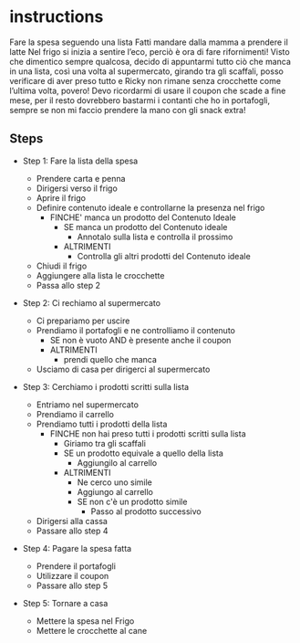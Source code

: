 # instructions

Fare la spesa seguendo una lista
Fatti mandare dalla mamma a prendere il latte
Nel frigo si inizia a sentire l’eco, perciò è ora di fare rifornimenti!
Visto che dimentico sempre qualcosa, decido di appuntarmi tutto ciò che manca in una lista, così una volta al supermercato, girando tra gli scaffali, posso verificare di aver preso tutto e Ricky non rimane senza crocchette come l’ultima volta, povero! Devo ricordarmi di usare il coupon che scade a fine mese, per il resto dovrebbero bastarmi i contanti che ho in portafogli, sempre se non mi faccio prendere la mano con gli snack extra! 

## Steps


- Step 1: Fare la lista della spesa
    - Prendere carta e penna
    - Dirigersi verso il frigo
    - Aprire il frigo 
    - Definire contenuto ideale e controllarne la presenza nel frigo
        - FINCHE' manca un prodotto del Contenuto Ideale
            - SE manca un prodotto del Contenuto ideale
                - Annotalo sulla lista e controlla il prossimo
            - ALTRIMENTI 
                - Controlla gli altri prodotti del Contenuto ideale
    - Chiudi il frigo
    - Aggiungere alla lista le crocchette
    - Passa allo step 2

- Step 2: Ci rechiamo al supermercato 
    - Ci prepariamo per uscire
    -  Prendiamo il portafogli e ne controlliamo il contenuto
        - SE non è vuoto AND è presente anche il coupon 
        - ALTRIMENTI 
            - prendi quello che manca
    - Usciamo di casa per dirigerci al supermercato

- Step 3: Cerchiamo i prodotti scritti sulla lista
    - Entriamo nel supermercato
    - Prendiamo il carrello
    - Prendiamo tutti i prodotti della lista 
        - FINCHE non hai preso tutti i prodotti scritti sulla lista
             - Giriamo tra gli scaffali 
             - SE un prodotto equivale a quello della lista
                - Aggiungilo al carrello
            - ALTRIMENTI 
                - Ne cerco uno simile
                - Aggiungo al carrello
                - SE non c'è un prodotto simile
                    - Passo al prodotto successivo
    - Dirigersi alla cassa
    - Passare allo step 4
- Step 4: Pagare la spesa fatta
    - Prendere il portafogli
    - Utilizzare il coupon 
    - Passare allo step 5
- Step 5: Tornare a casa 
    - Mettere la spesa nel Frigo
    - Mettere le crocchette al cane 